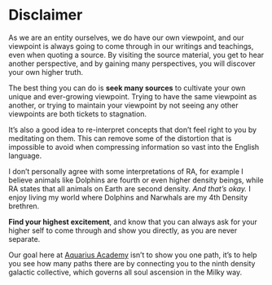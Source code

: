 # Disclaimer
As we are an entity ourselves, we do have our own viewpoint, and our viewpoint is always going to come through in our writings and teachings, even when quoting a source. By visiting the source material, you get to hear another perspective, and by gaining many perspectives, you will discover your own higher truth.

The best thing you can do is **seek many sources** to cultivate your own unique and ever-growing viewpoint. Trying to have the same viewpoint as another, or trying to maintain your viewpoint by not seeing any other viewpoints are both tickets to stagnation.

It’s also a good idea to re-interpret concepts that don’t feel right to you by meditating on them. This can remove some of the distortion that is impossible to avoid when compressing information so vast into the English language.

I don’t personally agree with some interpretations of RA, for example I believe animals like Dolphins are fourth or even higher density beings, while RA states that all animals on Earth are second density. *And that’s okay.* I enjoy living my world where Dolphins and Narwhals are my 4th Density brethren.

**Find your highest excitement**, and know that you can always ask for your higher self to come through and show you directly, as you are never separate.

Our goal here at [Aquarius Academy](https://aquarius.academy) isn’t to show you one path, it’s to help you see how many paths there are by connecting you to the ninth density galactic collective, which governs all soul ascension in the Milky way.


<!--stackedit_data:
eyJoaXN0b3J5IjpbLTEwNjYyNjI2OTYsNjA1ODMxNTc2LC03OT
gwMTc3MjNdfQ==
-->